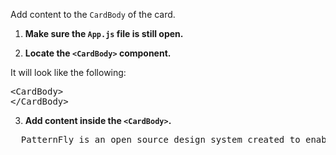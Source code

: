 Add content to the `CardBody` of the card.

1) <strong>Make sure the `App.js` file is still open.</strong>

2) <strong>Locate the `<CardBody>` component.</strong>

It will look like the following:

<pre class="file">
&lt;CardBody&gt;
&lt;/CardBody&gt;
</pre>

3) <strong>Add content inside the `<CardBody>`.</strong>

<pre class="file" data-target="clipboard">
  PatternFly is an open source design system created to enable consistency and usability across a wide range of applications and use cases. PatternFly provides clear standards, guidance, and tools that help designers and developers work together more efficiently and build better user experiences.
</pre>

